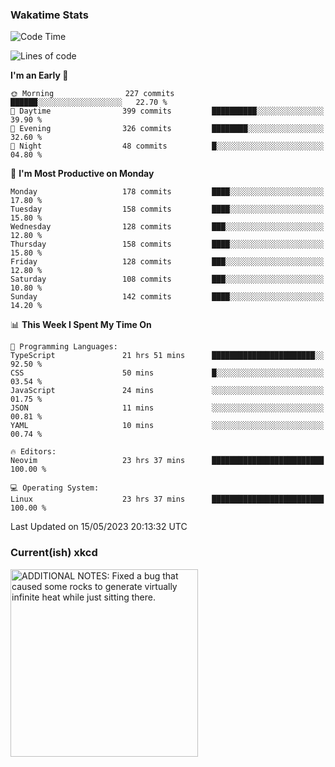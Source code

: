 ### Wakatime Stats
<!--START_SECTION:waka-->
![Code Time](http://img.shields.io/badge/Code%20Time-1%2C661%20hrs%2059%20mins-blue)

![Lines of code](https://img.shields.io/badge/From%20Hello%20World%20I%27ve%20Written-651.4%20thousand%20lines%20of%20code-blue)

**I'm an Early 🐤** 

```text
🌞 Morning                227 commits         ██████░░░░░░░░░░░░░░░░░░░   22.70 % 
🌆 Daytime                399 commits         ██████████░░░░░░░░░░░░░░░   39.90 % 
🌃 Evening                326 commits         ████████░░░░░░░░░░░░░░░░░   32.60 % 
🌙 Night                  48 commits          █░░░░░░░░░░░░░░░░░░░░░░░░   04.80 % 
```
📅 **I'm Most Productive on Monday** 

```text
Monday                   178 commits         ████░░░░░░░░░░░░░░░░░░░░░   17.80 % 
Tuesday                  158 commits         ████░░░░░░░░░░░░░░░░░░░░░   15.80 % 
Wednesday                128 commits         ███░░░░░░░░░░░░░░░░░░░░░░   12.80 % 
Thursday                 158 commits         ████░░░░░░░░░░░░░░░░░░░░░   15.80 % 
Friday                   128 commits         ███░░░░░░░░░░░░░░░░░░░░░░   12.80 % 
Saturday                 108 commits         ███░░░░░░░░░░░░░░░░░░░░░░   10.80 % 
Sunday                   142 commits         ████░░░░░░░░░░░░░░░░░░░░░   14.20 % 
```


📊 **This Week I Spent My Time On** 

```text
💬 Programming Languages: 
TypeScript               21 hrs 51 mins      ███████████████████████░░   92.50 % 
CSS                      50 mins             █░░░░░░░░░░░░░░░░░░░░░░░░   03.54 % 
JavaScript               24 mins             ░░░░░░░░░░░░░░░░░░░░░░░░░   01.75 % 
JSON                     11 mins             ░░░░░░░░░░░░░░░░░░░░░░░░░   00.81 % 
YAML                     10 mins             ░░░░░░░░░░░░░░░░░░░░░░░░░   00.74 % 

🔥 Editors: 
Neovim                   23 hrs 37 mins      █████████████████████████   100.00 % 

💻 Operating System: 
Linux                    23 hrs 37 mins      █████████████████████████   100.00 % 
```


 Last Updated on 15/05/2023 20:13:32 UTC
<!--END_SECTION:waka-->

### Current(ish) xkcd
<a id="xkcd-a" title="ADDITIONAL NOTES: Fixed a bug that caused some rocks to generate virtually infinite heat while just sitting there." href="https://www.xkcd.com" target="_blank">
        <img align="center" id="xkcd-img" src="https://imgs.xkcd.com/comics/siphon.png" alt="ADDITIONAL NOTES: Fixed a bug that caused some rocks to generate virtually infinite heat while just sitting there." height=300 />
</a>
